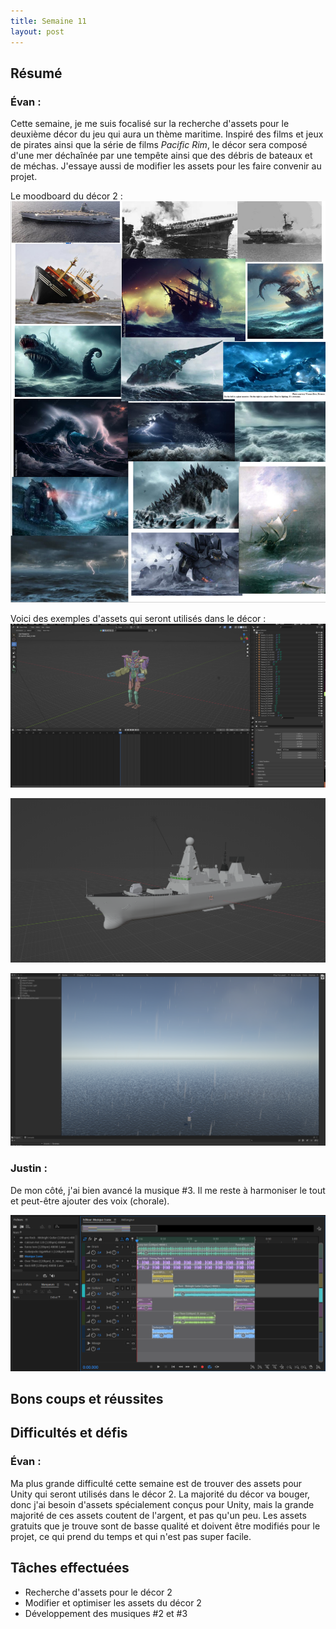 ```yaml
---
title: Semaine 11
layout: post
---
```


## Résumé

### Évan :

Cette semaine, je me suis focalisé sur la recherche d'assets pour le deuxième décor du jeu qui aura un thème maritime. Inspiré des films et jeux de pirates ainsi que la série de films _Pacific Rim_, le décor sera composé d'une mer déchaînée par une tempête ainsi que des débris de bateaux et de méchas. J'essaye aussi de modifier les assets pour les faire convenir au projet.

Le moodboard du décor 2 :
![Moodboard du décor 2](../medias/moodboard.png)

Voici des exemples d'assets qui seront utilisés dans le décor :
![Mecha](../medias/mecha_asset.png)

![Bateau](../medias/bateau.png)

![Pluie](../medias/pluie.png)

### Justin :

De mon côté, j'ai bien avancé la musique #3. Il me reste à harmoniser le tout et peut-être ajouter des voix (chorale).

![Apperçu musique #3](../medias/audition_musique3.PNG)

## Bons coups et réussites

## Difficultés et défis

### Évan :

Ma plus grande difficulté cette semaine est de trouver des assets pour Unity qui seront utilisés dans le décor 2. La majorité du décor va bouger, donc j'ai besoin d'assets spécialement conçus pour Unity, mais la grande majorité de ces assets coutent de l'argent, et pas qu'un peu. Les assets gratuits que je trouve sont de basse qualité et doivent être modifiés pour le projet, ce qui prend du temps et qui n'est pas super facile.

## Tâches effectuées

- Recherche d'assets pour le décor 2
- Modifier et optimiser les assets du décor 2
- Développement des musiques #2 et #3
